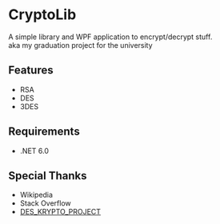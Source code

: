 # CryptoLib
A simple library and WPF application to encrypt/decrypt stuff.  
aka my graduation project for the university

## Features
- RSA
- DES
- 3DES

## Requirements
- .NET 6.0

## Special Thanks
- Wikipedia
- Stack Overflow
- [DES_KRYPTO_PROJECT](https://github.com/pStrachota/DES_KRYPTO_PROJECT)
